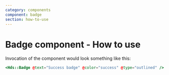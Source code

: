 ```yaml
---
category: components
component: badge
section: how-to-use
---
```


# Badge component - How to use

Invocation of the component would look something like this:

```handlebars
<Hds::Badge @text="Success badge" @color="success" @type="outlined" />
```